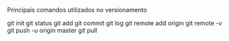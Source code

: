 Principais comandos utilizados no versionamento

git init
git status
git add
git commit
git log
git remote add origin 
git remote -v
git push -u origin master
git pull

